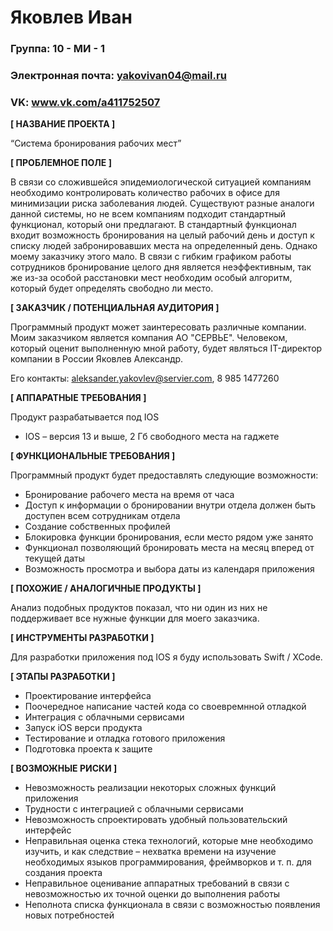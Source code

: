 # Яковлев Иван

### Группа: 10 - МИ - 1
### Электронная почта: yakovivan04@mail.ru
### VK: www.vk.com/a411752507


**[ НАЗВАНИЕ ПРОЕКТА ]**

“Система бронирования рабочих мест”

**[ ПРОБЛЕМНОЕ ПОЛЕ ]**

В связи со сложившейся эпидемиологической ситуацией компаниям необходимо контролировать количество рабочих в офисе для минимизации риска заболевания людей. Существуют разные аналоги данной системы, но не всем компаниям подходит стандартный функционал, который они предлагают. В стандартный функционал входит возможность бронирования на целый рабочий день и доступ к списку людей забронировавших места на определенный день. Однако моему заказчику этого мало. В связи с гибким графиком работы сотрудников бронирование целого дня является неэффективным, так же из-за особой расстановки мест необходим особый алгоритм, который будет определять свободно ли место. 

**[ ЗАКАЗЧИК / ПОТЕНЦИАЛЬНАЯ АУДИТОРИЯ ]**

Программный продукт может заинтересовать различные компании. Моим заказчиком является компания АО "СЕРВЬЕ". Человеком, который оценит выполненную мной работу, будет являться IT-директор компании в России Яковлев Александр.

Его контакты: aleksander.yakovlev@servier.com, 8 985 1477260


**[ АППАРАТНЫЕ ТРЕБОВАНИЯ ]** 

Продукт разрабатывается под IOS

* IOS – версия 13 и выше, 2 Гб свободного места на гаджете

**[ ФУНКЦИОНАЛЬНЫЕ ТРЕБОВАНИЯ ]**

Программный продукт будет предоставлять следующие возможности:
* Бронирование рабочего места на время от часа
* Доступ к информации о бронировании внутри отдела должен быть доступен всем сотрудникам отдела
* Создание собственных профилей
* Блокировка функции бронирования, если место рядом уже занято
* Функционал позволяющий бронировать места на месяц вперед от текущей даты
* Возможность просмотра и выбора даты из календаря приложения

**[ ПОХОЖИЕ / АНАЛОГИЧНЫЕ ПРОДУКТЫ ]**

Анализ подобных продуктов показал, что ни один из них не поддерживает все нужные функции для моего заказчика.

**[ ИНСТРУМЕНТЫ РАЗРАБОТКИ ]**

Для разработки приложения под IOS я буду использовать Swift / XCode.

**[ ЭТАПЫ РАЗРАБОТКИ ]**

*	Проектирование интерфейса
*	Поочередное написание частей кода со своевремнной отладкой
*	Интеграция с облачными сервисами
*	Запуск iOS верси продукта
*	Тестирование и отладка готового приложения
*	Подготовка проекта к защите

**[ ВОЗМОЖНЫЕ РИСКИ ]**

*	Невозможность реализации некоторых сложных функций приложения
*	Трудности с интеграцией с облачными сервисами
*	Невозможность спроектировать удобный пользовательский интерфейс 
*	Неправильная оценка стека технологий, которые мне необходимо изучить, и как следствие – нехватка времени на изучение необходимых языков программирования, фреймворков и т. п. для создания проекта
* Неправильное оценивание аппаратных требований в связи с невозможностью их точной оценки до выполнения работы
* Неполнота списка функционала в связи с возможностью появления новых потребностей
